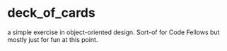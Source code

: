 deck_of_cards
=============

a simple exercise in object-oriented design. Sort-of for Code Fellows but mostly just for fun at this point.
